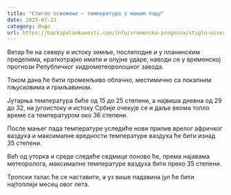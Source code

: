 ```yaml
---
title: "Стигло освежење – температура у мањем паду"
date: 2025-07-21
category: Инфо
url: https://backapalankavesti.com/info/vremenska-prognoza/stiglo-osvezenje-temperatura-u-manjem-padu/
---
```


Ветар ће на северу и истоку земље, послеподне и у планинским пределима, краткотрајно имати и олујне ударе, наводи се у временској прогнози Републичког хидрометеоролошког завода.

Током дана ће бити променљиво облачно, местимично са локалним пљусковима и грмљавином.

Јутарња температура биће од 15 до 25 степени, а највиша дневна од 29 до 32, на југоистоку и истоку Србије очекује се и даље веома топло време са температуром око 36 степени.

После мањег пада температуре уследиће нови прилив врелог афричког ваздуха и максималне вредности температуре ваздуха ће бити изнад 35 степени.

Већ од уторка и среде следеће седмице поново ће, према најавама метеоролога, максималне температуре ваздуха бити преко 35 степени.

Тропски талас ће се наставити, а уз више падавина јул ће бити најтоплији месец овог лета.
